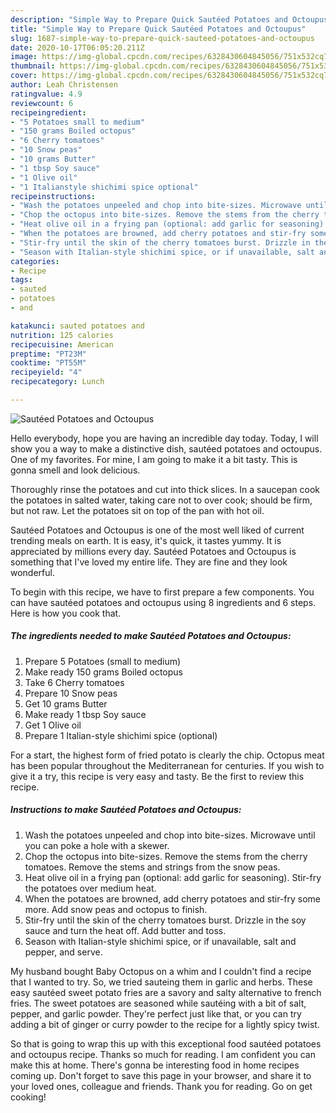 ```yaml
---
description: "Simple Way to Prepare Quick Sautéed Potatoes and Octoupus"
title: "Simple Way to Prepare Quick Sautéed Potatoes and Octoupus"
slug: 1687-simple-way-to-prepare-quick-sauteed-potatoes-and-octoupus
date: 2020-10-17T06:05:20.211Z
image: https://img-global.cpcdn.com/recipes/6328430604845056/751x532cq70/sauteed-potatoes-and-octoupus-recipe-main-photo.jpg
thumbnail: https://img-global.cpcdn.com/recipes/6328430604845056/751x532cq70/sauteed-potatoes-and-octoupus-recipe-main-photo.jpg
cover: https://img-global.cpcdn.com/recipes/6328430604845056/751x532cq70/sauteed-potatoes-and-octoupus-recipe-main-photo.jpg
author: Leah Christensen
ratingvalue: 4.9
reviewcount: 6
recipeingredient:
- "5 Potatoes small to medium"
- "150 grams Boiled octopus"
- "6 Cherry tomatoes"
- "10 Snow peas"
- "10 grams Butter"
- "1 tbsp Soy sauce"
- "1 Olive oil"
- "1 Italianstyle shichimi spice optional"
recipeinstructions:
- "Wash the potatoes unpeeled and chop into bite-sizes. Microwave until you can poke a hole with a skewer."
- "Chop the octopus into bite-sizes. Remove the stems from the cherry tomatoes. Remove the stems and strings from the snow peas."
- "Heat olive oil in a frying pan (optional: add garlic for seasoning). Stir-fry the potatoes over medium heat."
- "When the potatoes are browned, add cherry potatoes and stir-fry some more. Add snow peas and octopus to finish."
- "Stir-fry until the skin of the cherry tomatoes burst. Drizzle in the soy sauce and turn the heat off. Add butter and toss."
- "Season with Italian-style shichimi spice, or if unavailable, salt and pepper, and serve."
categories:
- Recipe
tags:
- sauted
- potatoes
- and

katakunci: sauted potatoes and 
nutrition: 125 calories
recipecuisine: American
preptime: "PT23M"
cooktime: "PT55M"
recipeyield: "4"
recipecategory: Lunch

---
```



![Sautéed Potatoes and Octoupus](https://img-global.cpcdn.com/recipes/6328430604845056/751x532cq70/sauteed-potatoes-and-octoupus-recipe-main-photo.jpg)

Hello everybody, hope you are having an incredible day today. Today, I will show you a way to make a distinctive dish, sautéed potatoes and octoupus. One of my favorites. For mine, I am going to make it a bit tasty. This is gonna smell and look delicious.

Thoroughly rinse the potatoes and cut into thick slices. In a saucepan cook the potatoes in salted water, taking care not to over cook; should be firm, but not raw. Let the potatoes sit on top of the pan with hot oil.

Sautéed Potatoes and Octoupus is one of the most well liked of current trending meals on earth. It is easy, it's quick, it tastes yummy. It is appreciated by millions every day. Sautéed Potatoes and Octoupus is something that I've loved my entire life. They are fine and they look wonderful.


To begin with this recipe, we have to first prepare a few components. You can have sautéed potatoes and octoupus using 8 ingredients and 6 steps. Here is how you cook that.

<!--inarticleads1-->

##### The ingredients needed to make Sautéed Potatoes and Octoupus:

1. Prepare 5 Potatoes (small to medium)
1. Make ready 150 grams Boiled octopus
1. Take 6 Cherry tomatoes
1. Prepare 10 Snow peas
1. Get 10 grams Butter
1. Make ready 1 tbsp Soy sauce
1. Get 1 Olive oil
1. Prepare 1 Italian-style shichimi spice (optional)


For a start, the highest form of fried potato is clearly the chip. Octopus meat has been popular throughout the Mediterranean for centuries. If you wish to give it a try, this recipe is very easy and tasty. Be the first to review this recipe. 

<!--inarticleads2-->

##### Instructions to make Sautéed Potatoes and Octoupus:

1. Wash the potatoes unpeeled and chop into bite-sizes. Microwave until you can poke a hole with a skewer.
1. Chop the octopus into bite-sizes. Remove the stems from the cherry tomatoes. Remove the stems and strings from the snow peas.
1. Heat olive oil in a frying pan (optional: add garlic for seasoning). Stir-fry the potatoes over medium heat.
1. When the potatoes are browned, add cherry potatoes and stir-fry some more. Add snow peas and octopus to finish.
1. Stir-fry until the skin of the cherry tomatoes burst. Drizzle in the soy sauce and turn the heat off. Add butter and toss.
1. Season with Italian-style shichimi spice, or if unavailable, salt and pepper, and serve.


My husband bought Baby Octopus on a whim and I couldn&#39;t find a recipe that I wanted to try. So, we tried sauteing them in garlic and herbs. These easy sautéed sweet potato fries are a savory and salty alternative to french fries. The sweet potatoes are seasoned while sautéing with a bit of salt, pepper, and garlic powder. They&#39;re perfect just like that, or you can try adding a bit of ginger or curry powder to the recipe for a lightly spicy twist. 

So that is going to wrap this up with this exceptional food sautéed potatoes and octoupus recipe. Thanks so much for reading. I am confident you can make this at home. There's gonna be interesting food in home recipes coming up. Don't forget to save this page in your browser, and share it to your loved ones, colleague and friends. Thank you for reading. Go on get cooking!

